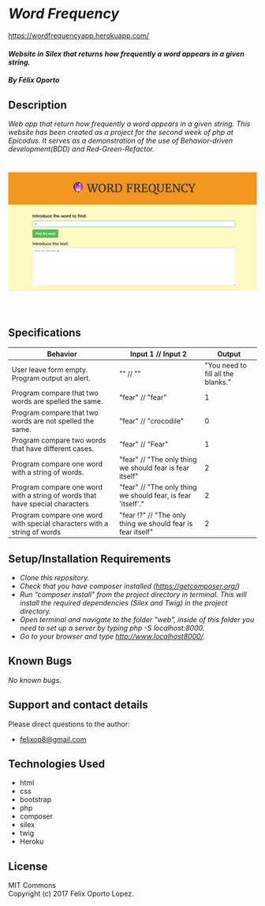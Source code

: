 
# _Word Frequency_		

https://wordfrequencyapp.herokuapp.com/		

#### _Website in Silex that returns how frequently a word appears in a given string._		
#### _By Félix Oporto_		

## Description		

_Web app that return how frequently a word appears in a given string. This website has been created as a project for the second week of php at Epicodus. It serves as a demonstration of the use of Behavior-driven development(BDD) and Red-Green-Refactor._		

# ![pageres](img/shot.png)



&nbsp;
## Specifications

|Behavior|Input 1 // Input 2|Output|
|--------|-----|------|
| User leave form empty. Program output an alert.  | "" // "" | "You need to fill all the blanks." |
| Program compare that two words are spelled the same. | "fear" // "fear" | 1 |
| Program compare that two words are not spelled the same.  | "fear" // "crocodile" | 0 |
| Program compare two words that have different cases.  | "fear" // "Fear" | 1 |
| Program compare one word with a string of words. | "fear" // "The only thing we should fear is fear itself" | 2 |
| Program compare one word with a string of words that have special characters | "fear" // "The only thing we should fear, is fear 'itself'." | 2 |
| Program compare one word with special characters with a string of words | "fear !?" // "The only thing we should fear is fear itself" | 2 | 	


## Setup/Installation Requirements		

* _Clone this repository._		
* _Check that you have composer installed (https://getcomposer.org/)_		
* _Run "composer install" from the project directory in terminal. This will install the required dependencies (Silex and Twig) in the project directory._		
* _Open terminal and navigate to the folder "web", inside of this folder you need to set up  a server by typing php -S localhost:8000._		
* _Go to your browser and type http://www.localhost8000/._		


## Known Bugs		

_No known bugs._		

## Support and contact details		

Please direct questions  to the author:		
* felixop8@gmail.com		


## Technologies Used		
- html		
- css		
- bootstrap		
- php		
- composer		
- silex		
- twig		
- Heroku		


## License		
MIT Commons		
Copyright (c) 2017 Felix Oporto Lopez.
